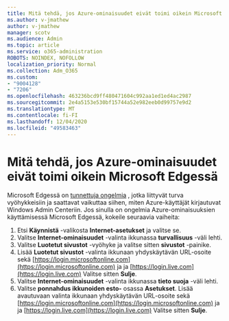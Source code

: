 ```yaml
---
title: Mitä tehdä, jos Azure-ominaisuudet eivät toimi oikein Microsoft Edgessä
ms.author: v-jmathew
author: v-jmathew
manager: scotv
ms.audience: Admin
ms.topic: article
ms.service: o365-administration
ROBOTS: NOINDEX, NOFOLLOW
localization_priority: Normal
ms.collection: Adm_O365
ms.custom:
- "9004128"
- "7206"
ms.openlocfilehash: 463236bcd9ff480471604c992aa1ed1ed4ac2987
ms.sourcegitcommit: 2e4a5153e530bf15744a52e982eeb0d99757e9d2
ms.translationtype: MT
ms.contentlocale: fi-FI
ms.lasthandoff: 12/04/2020
ms.locfileid: "49583463"
---
```

# <a name="what-to-do-if-azure-features-dont-work-properly-in-microsoft-edge"></a>Mitä tehdä, jos Azure-ominaisuudet eivät toimi oikein Microsoft Edgessä

Microsoft Edgessä on [tunnettuja ongelmia](https://go.microsoft.com/fwlink/?linkid=2140608) , jotka liittyvät turva vyöhykkeisiin ja saattavat vaikuttaa siihen, miten Azure-käyttäjät kirjautuvat Windows Admin Centeriin. Jos sinulla on ongelmia Azure-ominaisuuksien käyttämisessä Microsoft Edgessä, kokeile seuraavia vaiheita:

1. Etsi **Käynnistä** -valikosta **Internet-asetukset** ja valitse se.
2. Valitse **Internet-ominaisuudet** -valinta ikkunassa **turvallisuus** -väli lehti.
3. Valitse **Luotetut sivustot** -vyöhyke ja valitse sitten **sivustot** -painike.
4. Lisää **Luotetut sivustot** -valinta ikkunaan yhdyskäytävän URL-osoite sekä [https://login.microsoftonline.com](https://login.microsoftonline.com) ja ja [https://login.live.com](https://login.live.com) Valitse sitten **Sulje**.
5. Valitse **Internet-ominaisuudet** -valinta ikkunassa **tieto suoja** -väli lehti.
6. Valitse **ponnahdus ikkunoiden esto-** osassa **Asetukset**. Lisää avautuvaan valinta ikkunaan yhdyskäytävän URL-osoite sekä [https://login.microsoftonline.com](https://login.microsoftonline.com) ja ja [https://login.live.com](https://login.live.com) Valitse sitten **Sulje**.
